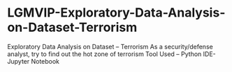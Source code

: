 # LGMVIP-Exploratory-Data-Analysis-on-Dataset-Terrorism
Exploratory Data Analysis on Dataset – Terrorism
As a security/defense analyst, try to find out the hot zone of terrorism
Tool Used – Python
IDE- Jupyter Notebook
